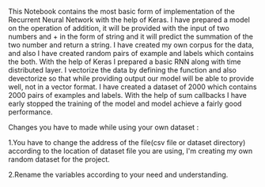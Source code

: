 This Notebook contains the most basic form of implementation of the Recurrent Neural Network with the help of Keras. I have prepared a model on the operation of addition, it will be provided with the input of two numbers and + in the form of string and it will predict the summation of the two number and return a string. I have created my own corpus for the data, and also I have created random pairs of example and labels which contains the both. With the help of Keras I prepared a basic RNN along with time distributed layer. I vectorize the data by defining the function and also devectorize so that while providing output our model will be able to provide well, not in a vector format. I have created a dataset of 2000 which contains 2000 pairs of examples and labels. With the help of sum callbacks I have early stopped the training of the model and model achieve a fairly good performance.

Changes you have to made while using your own dataset :

1.You have to change the address of the file(csv file or dataset directory) according to the location of dataset file you are using, I'm creating my own random dataset for the project.

2.Rename the variables according to your need and understanding.
